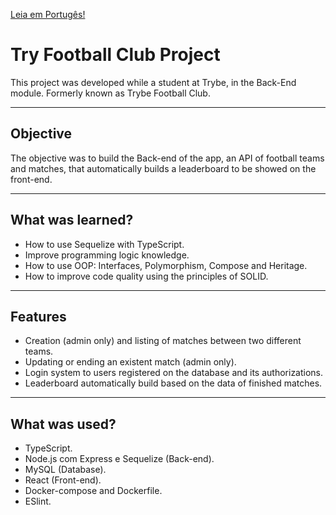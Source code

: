 [Leia em Portugês!](./README.md)

# Try Football Club Project
This project was developed while a student at Trybe, in the Back-End module.
Formerly known as Trybe Football Club.

---
## Objective
The objective was to build the Back-end of the app, an API of football teams and matches, that automatically builds a leaderboard to be showed on the front-end.

---
## What was learned?
- How to use Sequelize with TypeScript.
- Improve programming logic knowledge.
- How to use OOP: Interfaces, Polymorphism, Compose and Heritage.
- How to improve code quality using the principles of SOLID.

---
## Features
- Creation (admin only) and listing of matches between two different teams.
- Updating or ending an existent match (admin only).
- Login system to users registered on the database and its authorizations.
- Leaderboard automatically build based on the data of finished matches.

---
## What was used?
- TypeScript.
- Node.js com Express e Sequelize (Back-end).
- MySQL (Database).
- React (Front-end).
- Docker-compose and Dockerfile.
- ESlint.
